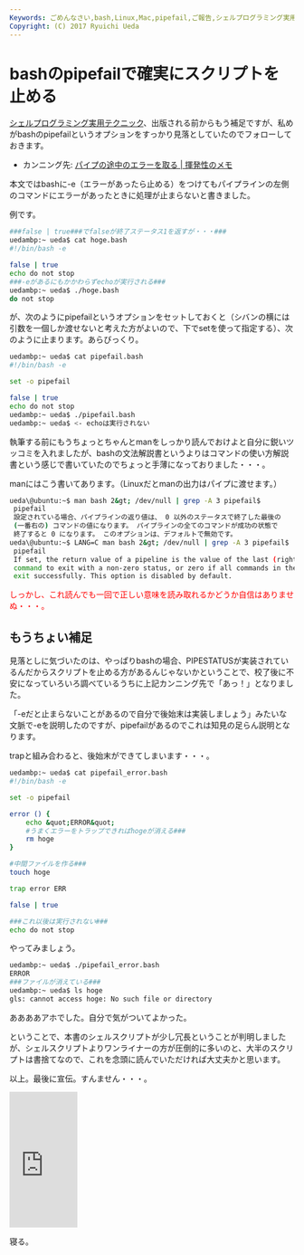 ```yaml
---
Keywords: ごめんなさい,bash,Linux,Mac,pipefail,ご報告,シェルプログラミング実用テクニック,寝る
Copyright: (C) 2017 Ryuichi Ueda
---
```


# bashのpipefailで確実にスクリプトを止める
<a href="http://gihyo.jp/book/2015/978-4-7741-7344-3" title="シェルプログラミング実用テクニックの目次が公開されました（エクシェル芸、斉藤さん、and 鳩）" target="_blank">シェルプログラミング実用テクニック</a>、出版される前からもう補足ですが、私めがbashのpipefailというオプションをすっかり見落としていたのでフォローしておきます。

<ul>
 <li>カンニング先: <a href="http://d.hatena.ne.jp/iww/20130409/pipefail">パイプの途中のエラーを取る | 揮発性のメモ</a></li>
</ul>

本文ではbashに-e（エラーがあったら止める）をつけてもパイプラインの左側のコマンドにエラーがあったときに処理が止まらないと書きました。

例です。

<!--more-->

```bash
###false | true###でfalseが終了ステータス1を返すが・・・###
uedambp:~ ueda$ cat hoge.bash 
#!/bin/bash -e

false | true
echo do not stop
###-eがあるにもかかわらずechoが実行される###
uedambp:~ ueda$ ./hoge.bash 
do not stop
```

が、次のようにpipefailというオプションをセットしておくと（シバンの横には引数を一個しか渡せないと考えた方がよいので、下でsetを使って指定する）、次のように止まります。あらびっくり。

```bash
uedambp:~ ueda$ cat pipefail.bash 
#!/bin/bash -e

set -o pipefail

false | true
echo do not stop
uedambp:~ ueda$ ./pipefail.bash 
uedambp:~ ueda$ <- echoは実行されない
```

執筆する前にもうちょっとちゃんとmanをしっかり読んでおけよと自分に鋭いツッコミを入れましたが、bashの文法解説書というよりはコマンドの使い方解説書という感じで書いていたのでちょっと手薄になっておりました・・・。

manにはこう書いてあります。（Linuxだとmanの出力はパイプに渡せます。）

```bash
ueda\@ubuntu:~$ man bash 2&gt; /dev/null | grep -A 3 pipefail$
 pipefail
 設定されている場合、パイプラインの返り値は、 0 以外のステータスで終了した最後の
 (一番右の) コマンドの値になります。 パイプラインの全てのコマンドが成功の状態で
 終了すると 0 になります。 このオプションは、デフォルトで無効です。
ueda\@ubuntu:~$ LANG=C man bash 2&gt; /dev/null | grep -A 3 pipefail$
 pipefail
 If set, the return value of a pipeline is the value of the last (rightmost)
 command to exit with a non-zero status, or zero if all commands in the pipeline
 exit successfully. This option is disabled by default.
```

<span style="color:red">しっかし、これ読んでも一回で正しい意味を読み取れるかどうか自信はありませぬ・・・。</span>

<h2>もうちょい補足</h2>

見落としに気づいたのは、やっぱりbashの場合、PIPESTATUSが実装されているんだからスクリプトを止める方があるんじゃないかということで、校了後に不安になっていろいろ調べているうちに上記カンニング先で「あっ！」となりました。

「-eだと止まらないことがあるので自分で後始末は実装しましょう」みたいな文脈で-eを説明したのですが、pipefailがあるのでこれは知見の足らん説明となります。

trapと組み合わると、後始末ができてしまいます・・・。

```bash
uedambp:~ ueda$ cat pipefail_error.bash 
#!/bin/bash -e

set -o pipefail

error () {
	echo &quot;ERROR&quot;
	#うまくエラーをトラップできればhogeが消える###
	rm hoge
}

#中間ファイルを作る###
touch hoge

trap error ERR

false | true

###これ以後は実行されない###
echo do not stop
```

やってみましょう。

```bash
uedambp:~ ueda$ ./pipefail_error.bash 
ERROR
###ファイルが消えている###
uedambp:~ ueda$ ls hoge
gls: cannot access hoge: No such file or directory
```

ああああアホでした。自分で気がついてよかった。

ということで、本書のシェルスクリプトが少し冗長ということが判明しましたが、シェルスクリプトよりワンライナーの方が圧倒的に多いのと、大半のスクリプトは書捨てなので、これを念頭に読んでいただければ大丈夫かと思います。


以上。最後に宣伝。すんません・・・。

<iframe src="http://rcm-fe.amazon-adsystem.com/e/cm?lt1=_blank&bc1=000000&IS2=1&bg1=FFFFFF&fc1=000000&lc1=0000FF&t=ryuichiueda-22&o=9&p=8&l=as4&m=amazon&f=ifr&ref=ss_til&asins=4774173444" style="width:120px;height:240px;" scrolling="no" marginwidth="0" marginheight="0" frameborder="0"></iframe>


寝る。

